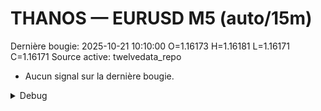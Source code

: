 # THANOS — EURUSD M5 (auto/15m)
Dernière bougie: 2025-10-21 10:10:00  O=1.16173  H=1.16181  L=1.16171  C=1.16171
Source active: twelvedata_repo

- Aucun signal sur la dernière bougie.

<details><summary>Debug</summary>

- TD_API_KEY manquant.

</details>